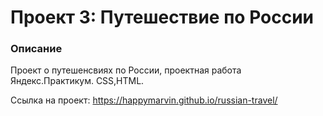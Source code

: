 # Проект 3: Путешествие по России

### Описание

Проект о путешенсвиях по России, проектная работа Яндекс.Практикум.
CSS,HTML.

Ссылка на проект: https://happymarvin.github.io/russian-travel/
